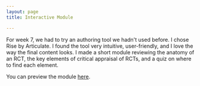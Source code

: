 ```yaml
---
layout: page
title: Interactive Module

---
```


For week 7, we had to try an authoring tool we hadn't used before. I chose Rise by Articulate. I found the tool very intuitive, user-friendly, and I love the way the final content looks. I made a short module reviewing the anatomy of an RCT, the key elements of critical appraisal of RCTs, and a quiz on where to find each element.

You can preview the module [here](https://rise.articulate.com/share/7fJwYn-q5Ed9IU8dLd54Q-BrwUqlrS3C).
